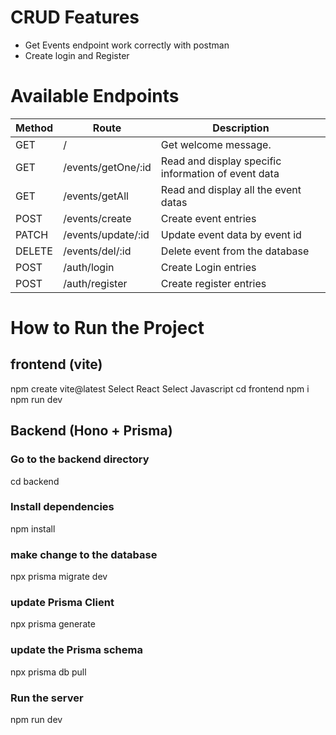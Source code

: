 # CRUD Features
- Get Events endpoint work correctly with postman 
- Create login and Register

# Available Endpoints

| Method | Route | Description |
|--------|-------|-------------|
| GET    | /     | Get welcome message. |
| GET    | /events/getOne/:id | Read and display specific information of event data |
| GET    | /events/getAll | Read and display all the event datas |
| POST   | /events/create | Create event entries |
| PATCH  | /events/update/:id | Update event data by event id |
| DELETE | /events/del/:id | Delete event from the database |
| POST   | /auth/login | Create Login entries |
| POST   | /auth/register | Create register entries |


# How to Run the Project

## frontend (vite)
npm create vite@latest
Select React 
Select Javascript 
cd frontend
npm i
npm run dev

## Backend (Hono + Prisma)
### Go to the backend directory
cd backend

### Install dependencies
npm install

### make change to the database
npx prisma migrate dev

### update Prisma Client
npx prisma generate

### update the Prisma schema
npx prisma db pull

### Run the server
npm run dev

